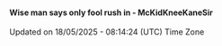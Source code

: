 #### Wise man says only fool rush in - McKidKneeKaneSir
Updated on 18/05/2025 - 08:14:24 (UTC) Time Zone
